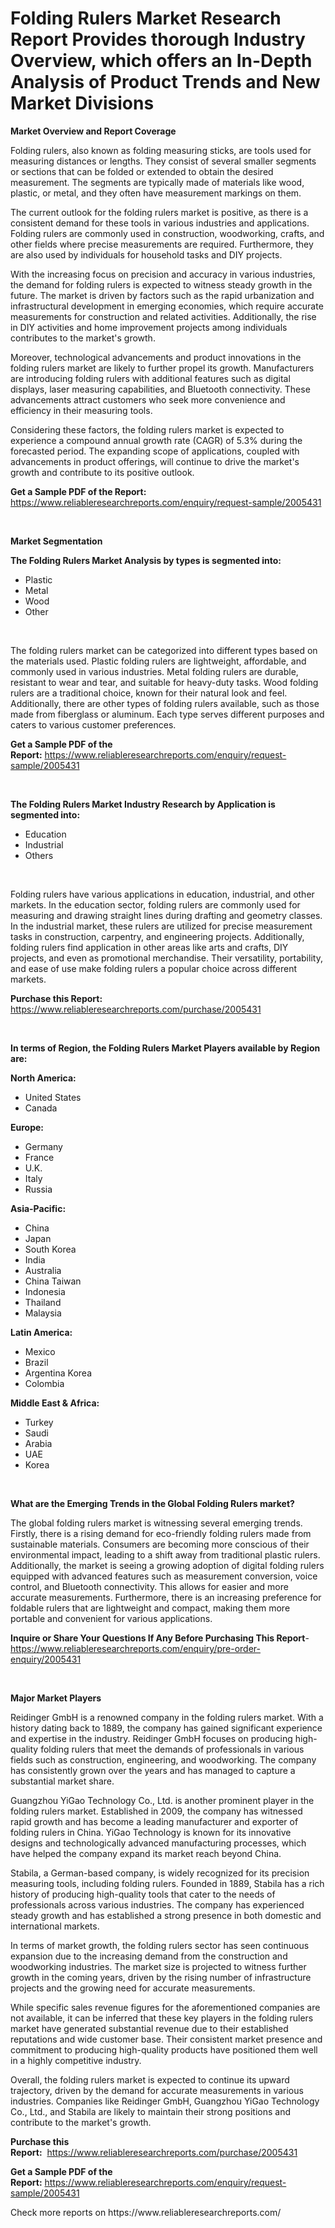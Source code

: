 <p><h1>Folding Rulers Market Research Report Provides thorough Industry Overview, which offers an In-Depth Analysis of Product Trends and New Market Divisions</h1></p><p><strong>Market Overview and Report Coverage</strong></p>
<p><p>Folding rulers, also known as folding measuring sticks, are tools used for measuring distances or lengths. They consist of several smaller segments or sections that can be folded or extended to obtain the desired measurement. The segments are typically made of materials like wood, plastic, or metal, and they often have measurement markings on them.</p><p>The current outlook for the folding rulers market is positive, as there is a consistent demand for these tools in various industries and applications. Folding rulers are commonly used in construction, woodworking, crafts, and other fields where precise measurements are required. Furthermore, they are also used by individuals for household tasks and DIY projects.</p><p>With the increasing focus on precision and accuracy in various industries, the demand for folding rulers is expected to witness steady growth in the future. The market is driven by factors such as the rapid urbanization and infrastructural development in emerging economies, which require accurate measurements for construction and related activities. Additionally, the rise in DIY activities and home improvement projects among individuals contributes to the market's growth.</p><p>Moreover, technological advancements and product innovations in the folding rulers market are likely to further propel its growth. Manufacturers are introducing folding rulers with additional features such as digital displays, laser measuring capabilities, and Bluetooth connectivity. These advancements attract customers who seek more convenience and efficiency in their measuring tools.</p><p>Considering these factors, the folding rulers market is expected to experience a compound annual growth rate (CAGR) of 5.3% during the forecasted period. The expanding scope of applications, coupled with advancements in product offerings, will continue to drive the market's growth and contribute to its positive outlook.</p></p>
<p><strong>Get a Sample PDF of the Report:</strong> <a href="https://www.reliableresearchreports.com/enquiry/request-sample/2005431">https://www.reliableresearchreports.com/enquiry/request-sample/2005431</a></p>
<p>&nbsp;</p>
<p><strong>Market Segmentation</strong></p>
<p><strong>The Folding Rulers Market Analysis by types is segmented into:</strong></p>
<p><ul><li>Plastic</li><li>Metal</li><li>Wood</li><li>Other</li></ul></p>
<p>&nbsp;</p>
<p><p>The folding rulers market can be categorized into different types based on the materials used. Plastic folding rulers are lightweight, affordable, and commonly used in various industries. Metal folding rulers are durable, resistant to wear and tear, and suitable for heavy-duty tasks. Wood folding rulers are a traditional choice, known for their natural look and feel. Additionally, there are other types of folding rulers available, such as those made from fiberglass or aluminum. Each type serves different purposes and caters to various customer preferences.</p></p>
<p><strong>Get a Sample PDF of the Report:</strong>&nbsp;<a href="https://www.reliableresearchreports.com/enquiry/request-sample/2005431">https://www.reliableresearchreports.com/enquiry/request-sample/2005431</a></p>
<p>&nbsp;</p>
<p><strong>The Folding Rulers Market Industry Research by Application is segmented into:</strong></p>
<p><ul><li>Education</li><li>Industrial</li><li>Others</li></ul></p>
<p>&nbsp;</p>
<p><p>Folding rulers have various applications in education, industrial, and other markets. In the education sector, folding rulers are commonly used for measuring and drawing straight lines during drafting and geometry classes. In the industrial market, these rulers are utilized for precise measurement tasks in construction, carpentry, and engineering projects. Additionally, folding rulers find application in other areas like arts and crafts, DIY projects, and even as promotional merchandise. Their versatility, portability, and ease of use make folding rulers a popular choice across different markets.</p></p>
<p><strong>Purchase this Report:</strong>&nbsp; <a href="https://www.reliableresearchreports.com/purchase/2005431">https://www.reliableresearchreports.com/purchase/2005431</a></p>
<p>&nbsp;</p>
<p><strong>In terms of Region, the Folding Rulers Market Players available by Region are:</strong></p>
<p>
    <p> <strong> North America: </strong>
        <ul>
            <li>United States</li>
            <li>Canada</li>
        </ul>
        </p> 
    <p> <strong> Europe: </strong>
        <ul>
            <li>Germany</li>
            <li>France</li>
            <li>U.K.</li>
            <li>Italy</li>
            <li>Russia</li>
        </ul>
        </p> 
    <p> <strong> Asia-Pacific: </strong>
        <ul>
            <li>China</li>
            <li>Japan</li>
            <li>South Korea</li>
            <li>India</li>
            <li>Australia</li>
            <li>China Taiwan</li>
            <li>Indonesia</li>
            <li>Thailand</li>
            <li>Malaysia</li>
        </ul>
        </p> 
    <p> <strong> Latin America: </strong>
        <ul>
            <li>Mexico</li>
            <li>Brazil</li>
            <li>Argentina Korea</li>
            <li>Colombia</li>
        </ul>
        </p> 
    <p> <strong> Middle East & Africa: </strong>
        <ul>
            <li>Turkey</li>
            <li>Saudi</li>
            <li>Arabia</li>
            <li>UAE</li>
            <li>Korea</li>
        </ul>
    </p>
    </p>
<p>&nbsp;</p>
<p><strong>What are the Emerging Trends in the Global Folding Rulers market?</strong></p>
<p><p>The global folding rulers market is witnessing several emerging trends. Firstly, there is a rising demand for eco-friendly folding rulers made from sustainable materials. Consumers are becoming more conscious of their environmental impact, leading to a shift away from traditional plastic rulers. Additionally, the market is seeing a growing adoption of digital folding rulers equipped with advanced features such as measurement conversion, voice control, and Bluetooth connectivity. This allows for easier and more accurate measurements. Furthermore, there is an increasing preference for foldable rulers that are lightweight and compact, making them more portable and convenient for various applications.</p></p>
<p><strong>Inquire or Share Your Questions If Any Before Purchasing This Report</strong>- <a href="https://www.reliableresearchreports.com/enquiry/pre-order-enquiry/2005431">https://www.reliableresearchreports.com/enquiry/pre-order-enquiry/2005431</a></p>
<p>&nbsp;</p>
<p><strong>Major Market Players</strong></p>
<p><p>Reidinger GmbH is a renowned company in the folding rulers market. With a history dating back to 1889, the company has gained significant experience and expertise in the industry. Reidinger GmbH focuses on producing high-quality folding rulers that meet the demands of professionals in various fields such as construction, engineering, and woodworking. The company has consistently grown over the years and has managed to capture a substantial market share.</p><p>Guangzhou YiGao Technology Co., Ltd. is another prominent player in the folding rulers market. Established in 2009, the company has witnessed rapid growth and has become a leading manufacturer and exporter of folding rulers in China. YiGao Technology is known for its innovative designs and technologically advanced manufacturing processes, which have helped the company expand its market reach beyond China.</p><p>Stabila, a German-based company, is widely recognized for its precision measuring tools, including folding rulers. Founded in 1889, Stabila has a rich history of producing high-quality tools that cater to the needs of professionals across various industries. The company has experienced steady growth and has established a strong presence in both domestic and international markets.</p><p>In terms of market growth, the folding rulers sector has seen continuous expansion due to the increasing demand from the construction and woodworking industries. The market size is projected to witness further growth in the coming years, driven by the rising number of infrastructure projects and the growing need for accurate measurements.</p><p>While specific sales revenue figures for the aforementioned companies are not available, it can be inferred that these key players in the folding rulers market have generated substantial revenue due to their established reputations and wide customer base. Their consistent market presence and commitment to producing high-quality products have positioned them well in a highly competitive industry.</p><p>Overall, the folding rulers market is expected to continue its upward trajectory, driven by the demand for accurate measurements in various industries. Companies like Reidinger GmbH, Guangzhou YiGao Technology Co., Ltd., and Stabila are likely to maintain their strong positions and contribute to the market's growth.</p></p>
<p><strong>Purchase this Report:</strong>&nbsp;&nbsp;<a href="https://www.reliableresearchreports.com/purchase/2005431">https://www.reliableresearchreports.com/purchase/2005431</a></p>
<p></p>
<p><strong>Get a Sample PDF of the Report:</strong>&nbsp;<a href="https://www.reliableresearchreports.com/enquiry/request-sample/2005431">https://www.reliableresearchreports.com/enquiry/request-sample/2005431</a></p>
<p>Check more reports on https://www.reliableresearchreports.com/</p>